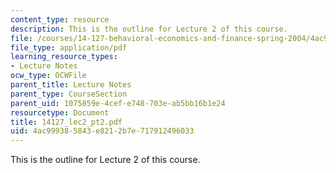 ```yaml
---
content_type: resource
description: This is the outline for Lecture 2 of this course.
file: /courses/14-127-behavioral-economics-and-finance-spring-2004/4ac999385843e8212b7e717912496033_14127_lec2_pt2.pdf
file_type: application/pdf
learning_resource_types:
- Lecture Notes
ocw_type: OCWFile
parent_title: Lecture Notes
parent_type: CourseSection
parent_uid: 1075859e-4cef-e748-703e-ab5bb16b1e24
resourcetype: Document
title: 14127_lec2_pt2.pdf
uid: 4ac99938-5843-e821-2b7e-717912496033
---
```

This is the outline for Lecture 2 of this course.

